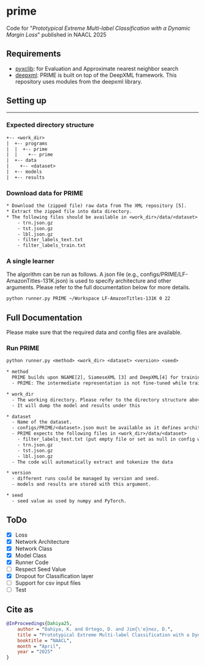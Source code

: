 # prime

Code for "_Prototypical Extreme Multi-label Classification with a Dynamic Margin Loss_" published in NAACL 2025

## Requirements

- [pyxclib](https://github.com/kunaldahiya/pyxclib): for Evaluation and Approximate nearest neighbor search
- [deepxml](https://github.com/kunaldahiya/deepxml-base): PRIME is built on top of the DeepXML framework. This repository uses modules from the deepxml library.

## Setting up

---

### Expected directory structure

```txt
+-- <work_dir>
|  +-- programs
|  |  +-- prime
|  |    +-- prime
|  +-- data
|    +-- <dataset>
|  +-- models
|  +-- results
```

### Download data for PRIME

```txt
* Download the (zipped file) raw data from The XML repository [5].  
* Extract the zipped file into data directory. 
* The following files should be available in <work_dir>/data/<dataset> (create empty filter files if unavailable):
    - trn.json.gz
    - tst.json.gz
    - lbl.json.gz
    - filter_labels_text.txt
    - filter_labels_train.txt
```

### A single learner

The algorithm can be run as follows. A json file (e.g., configs/PRIME/LF-AmazonTitles-131K.json) is used to specify architecture and other arguments. Please refer to the full documentation below for more details.

```bash
python runner.py PRIME ~/Workspace LF-AmazonTitles-131K 0 22
```

## Full Documentation

Please make sure that the required data and config files are available.

### Run PRIME

```txt
python runner.py <method> <work_dir> <dataset> <version> <seed>

* method
  PRIME builds upon NGAME[2], SiameseXML [3] and DeepXML[4] for training. An encoder is trained in M1 and the classifier is trained in M-II.
  - PRIME: The intermediate representation is not fine-tuned while training the classifier (more scalable; suitable for large datasets).

* work_dir
  - The working directory. Please refer to the directory structure above
  - It will dump the model and results under this

* dataset
  - Name of the dataset.
  - configs/PRIME/<dataset>.json must be available as it defines architecture, hyper-parameters
  - PRIME expects the following files in <work_dir>/data/<dataset>
    - filter_labels_test.txt (put empty file or set as null in config when unavailable)
    - trn.json.gz
    - tst.json.gz
    - lbl.json.gz
  - The code will automatically extract and tokenize the data

* version
  - different runs could be managed by version and seed.
  - models and results are stored with this argument.

* seed
  - seed value as used by numpy and PyTorch.
```

## ToDo

- [x] Loss
- [x] Network Architecture
- [x] Network Class
- [x] Model Class
- [x] Runner Code
- [ ] Respect Seed Value
- [x] Dropout for Classification layer
- [ ] Support for csv input files
- [ ] Test

## Cite as

```bib
@InProceedings{Dahiya25,
    author = "Dahiya, K. and Ortego, D. and Jim{\'e}nez, D.",
    title = "Prototypical Extreme Multi-label Classification with a Dynamic Margin Loss",
    booktitle = "NAACL",
    month = "April",
    year = "2025"
}
```
